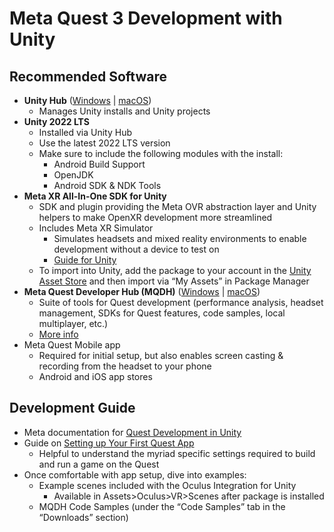 # Meta Quest 3 Development with Unity
## Recommended Software
- **Unity Hub** ([Windows](https://public-cdn.cloud.unity3d.com/hub/prod/UnityHubSetup.exe) | [macOS](https://public-cdn.cloud.unity3d.com/hub/prod/UnityHubSetup.dmg))
  - Manages Unity installs and Unity projects
- **Unity 2022 LTS**
  - Installed via Unity Hub
  - Use the latest 2022 LTS version
  - Make sure to include the following modules with the install:
    - Android Build Support
    - OpenJDK
    - Android SDK & NDK Tools
- **Meta XR All-In-One SDK for Unity**
  - SDK and plugin providing the Meta OVR abstraction layer and Unity helpers to make OpenXR development more streamlined
  - Includes Meta XR Simulator
    - Simulates headsets and mixed reality environments to enable development without a device to test on
    - [Guide for Unity](https://developer.oculus.com/documentation/unity/xrsim-unity)
  - To import into Unity, add the package to your account in the [Unity Asset Store](https://assetstore.unity.com/packages/tools/integration/meta-xr-all-in-one-sdk-269657) and then import via “My Assets” in Package Manager
- **Meta Quest Developer Hub (MQDH)** ([Windows](https://developer.oculus.com/downloads/package/oculus-developer-hub-win/) | [macOS](https://developer.oculus.com/downloads/package/oculus-developer-hub-mac/))
  - Suite of tools for Quest development (performance analysis, headset management, SDKs for Quest features, code samples, local multiplayer, etc.)
  - [More info](https://developer.oculus.com/meta-quest-developer-hub)
- Meta Quest Mobile app
  - Required for initial setup, but also enables screen casting & recording from the headset to your phone
  - Android and iOS app stores

## Development Guide
- Meta documentation for [Quest Development in Unity](https://developer.oculus.com/documentation/unity/unity-gs-overview/)
- Guide on [Setting up Your First Quest App](https://developer.oculus.com/documentation/unity/unity-tutorial-hello-vr/)
  - Helpful to understand the myriad specific settings required to build and run a game on the Quest
- Once comfortable with app setup, dive into examples:
  - Example scenes included with the Oculus Integration for Unity
    - Available in Assets>Oculus>VR>Scenes after package is installed
  - MQDH Code Samples (under the “Code Samples” tab in the “Downloads” section)
